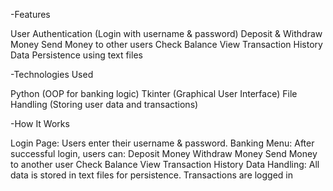 -Features

User Authentication (Login with username & password)
Deposit & Withdraw Money
Send Money to other users Check Balance
View Transaction History
Data Persistence using text files 

-Technologies Used

Python (OOP for banking logic)
Tkinter (Graphical User Interface)
File Handling (Storing user data and transactions)

-How It Works

Login Page: Users enter their username & password.
Banking Menu: After successful login, users can:
Deposit Money
Withdraw Money
Send Money to another user
Check Balance
View Transaction History
Data Handling:
All data is stored in text files for persistence.
Transactions are logged in 
